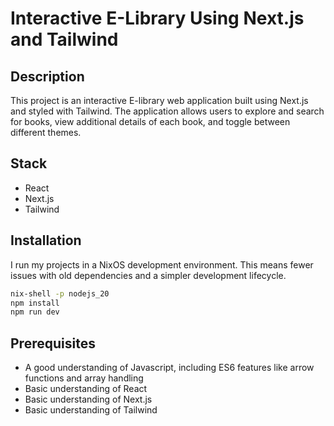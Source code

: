 # Interactive E-Library Using Next.js and Tailwind

## Description

This project is an interactive E-library web application built using Next.js and styled with Tailwind. The application allows users to explore and search for books, view additional details of each book, and toggle between different themes.

## Stack

- React
- Next.js
- Tailwind

## Installation

I run my projects in a NixOS development environment. This means fewer issues with old dependencies and a simpler development lifecycle.

``` sh
nix-shell -p nodejs_20
npm install
npm run dev
```

## Prerequisites

- A good understanding of Javascript, including ES6 features like arrow functions and array handling
- Basic understanding of React
- Basic understanding of Next.js
- Basic understanding of Tailwind
